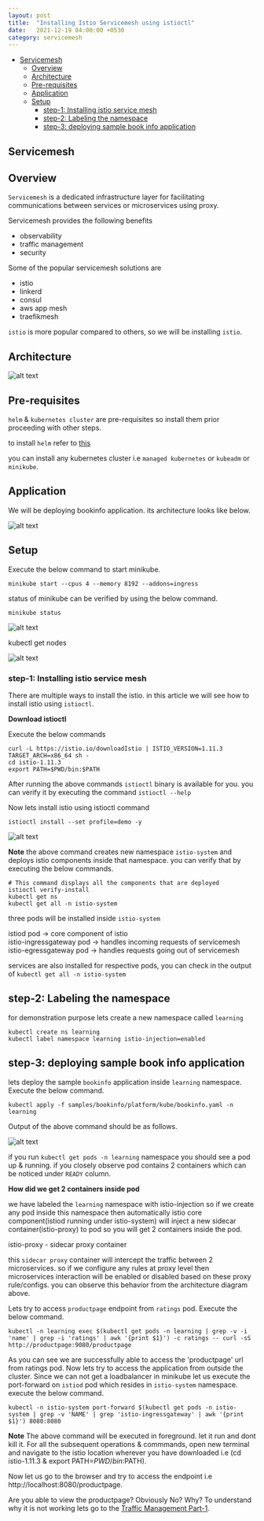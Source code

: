 ```yaml
---
layout: post
title:  "Installing Istio Servicemesh using istioctl"
date:   2021-12-19 04:00:00 +0530
category: servicemesh
---
```


- [Servicemesh](#servicemesh)
   - [Overview](#overview)
   - [Architecture](#architecture)
   - [Pre-requisites](#pre-requisites)
   - [Application](#application)
   - [Setup](#setup)
       - [step-1: Installing istio service mesh](#step-1-installing-istio-service-mesh)
       - [step-2: Labeling the namespace](#step-2-labeling-the-namespace)
       - [step-3: deploying sample book info application](#step-3-deploying-sample-book-info-application)
    

## Servicemesh

## Overview

`Servicemesh` is a dedicated infrastructure layer for facilitating communications between services or microservices using proxy.

Servicemesh provides the following benefits

- observability
- traffic management
- security

Some of the popular servicemesh solutions are

- istio
- linkerd
- consul 
- aws app mesh
- traefikmesh

`istio` is more popular compared to others, so we will be installing `istio`.

## Architecture

![alt text](/assets/images/istio-architecture.png)

## Pre-requisites

`helm` & `kubernetes cluster` are pre-requisites so install them prior proceeding with other steps.

to install `helm` refer to [this](https://helm.sh/docs/intro/install/)

you can install any kubernetes cluster i.e `managed kubernetes` or `kubeadm` or `minikube`. 

## Application

We will be deploying bookinfo application. its architecture looks like below.

![alt text](/assets/images/bookinfo-application.png)

## Setup

Execute the below command to start minikube.

```
minikube start --cpus 4 --memory 8192 --addons=ingress
```

status of minikube can be verified by using the below command.

```
minikube status
```

![alt text](/assets/images/minikube-status.png)

kubectl get nodes

![alt text](/assets/images/kubectl-getnodes.png)

### step-1: Installing istio service mesh

There are multiple ways to install the istio. in this article we will see how to install istio using `istioctl`. 

**Download istioctl**

Execute the below commands

```
curl -L https://istio.io/downloadIstio | ISTIO_VERSION=1.11.3 TARGET_ARCH=x86_64 sh -
cd istio-1.11.3
export PATH=$PWD/bin:$PATH
```

After running the above commands `istioctl` binary is available for you. you can verify it by executing the command `istioctl --help`

Now lets install istio using istioctl command

```
istioctl install --set profile=demo -y
```

![alt text](/assets/images/istio-install.png)

**Note** the above command creates new namespace `istio-system` and deploys istio components inside that namespace. you can verify that by executing the below commands.

```
# This command displays all the components that are deployed
istioctl verify-install
kubectl get ns
kubectl get all -n istio-system
```

three pods will be installed inside `istio-system`

istiod pod -> core component of istio <br/>
istio-ingressgateway pod -> handles incoming requests of servicemesh <br/>
istio-egressgateway pod -> handles requests going out of servicemesh <br/>

services are also installed for respective pods, you can check in the output of `kubectl get all -n istio-system`

## step-2: Labeling the namespace

for demonstration purpose lets create a new namespace called `learning`

```
kubectl create ns learning
kubectl label namespace learning istio-injection=enabled
````

## step-3: deploying sample book info application

lets deploy the sample `bookinfo` application inside `learning` namespace. Execute the below command.

```
kubectl apply -f samples/bookinfo/platform/kube/bookinfo.yaml -n learning
```

Output of the above command should be as follows.

![alt text](/assets/images/istio-bookinfo-deployment.png)

if you run `kubectl get pods -n learning` namespace you should see a pod up & running. if you closely observe pod contains 2 containers which can be noticed under `READY` column.

**How did we get 2 containers inside pod**

we have labeled the `learning` namespace with istio-injection so if we create any pod inside this namespace then automatically istio core component(istiod running under istio-system) will inject a new sidecar container(istio-proxy) to pod so you will get 2 containers inside the pod.

istio-proxy - sidecar proxy container

this `sidecar proxy` container will intercept the traffic between 2 microservices. so if we configure any rules at proxy level then microservices interaction will be enabled or disabled based on these proxy rule/configs. you can observe this behavior from the architecture diagram above.

Lets try to access `productpage` endpoint from `ratings` pod. Execute the below command.

```
kubectl -n learning exec $(kubectl get pods -n learning | grep -v -i 'name' | grep -i 'ratings' | awk '{print $1}') -c ratings -- curl -sS http://productpage:9080/productpage
```

As you can see we are successfully able to access the 'productpage' url from ratings pod. Now lets try to access the application from outside the cluster. Since we can not get a loadbalancer in minikube let us execute the port-forward on `istiod` pod which resides in `istio-system` namespace. execute the below command.

```
kubectl -n istio-system port-forward $(kubectl get pods -n istio-system | grep -v 'NAME' | grep 'istio-ingressgateway' | awk '{print $1}') 8080:8080
```

**Note** The above command will be executed in foreground. let it run and dont kill it. For all the subsequent operations & commmands, open new terminal and navigate to the istio location wherever you have downloaded i.e (cd istio-1.11.3 & export PATH=$PWD/bin:$PATH).

Now let us go to the browser and try to access the endpoint i.e http://localhost:8080/productpage.

Are you able to view the productpage? Obviously No? Why? To understand why it is not working lets go to the [Traffic Management Part-1](https://devopsbypr.in/blog-servicemesh/servicemesh/2021/12/18/Istio-traffic-management-part-1.html).